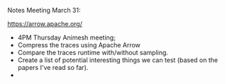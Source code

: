 Notes Meeting March 31:

https://arrow.apache.org/

- 4PM Thursday Animesh meeting;
- Compress the traces using Apache Arrow
- Compare the traces runtime with/without sampling.
- Create a list of potential interesting things we can test (based on the papers I've read so far).
-

